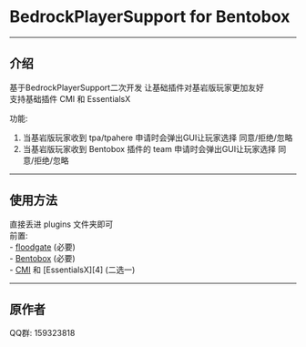 # BedrockPlayerSupport for Bentobox

------
## 介绍

基于BedrockPlayerSupport二次开发
让基础插件对基岩版玩家更加友好  
支持基础插件 CMI 和 EssentialsX   
  
功能:  
 1. 当基岩版玩家收到 tpa/tpahere 申请时会弹出GUI让玩家选择 同意/拒绝/忽略
 2. 当基岩版玩家收到 Bentobox 插件的 team 申请时会弹出GUI让玩家选择 同意/拒绝/忽略

------

## 使用方法

直接丢进 plugins 文件夹即可  
前置:  
    - [floodgate][2] (必要)  
    - [Bentobox][3] (必要)  
    - [CMI][1] 和 [EssentialsX][4] (二选一)

------

## 原作者
QQ群: 159323818


  [1]: https://www.spigotmc.org/resources/cmi-298-commands-insane-kits-portals-essentials-economy-mysql-sqlite-much-more.3742/
  [2]: https://github.com/GeyserMC/Floodgate
  [3]: https://www.spigotmc.org/resources/essentialsx.9089/
